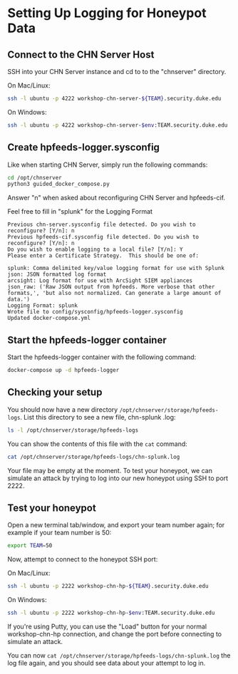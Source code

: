 Setting Up Logging for Honeypot Data
====================================

## Connect to the CHN Server Host
SSH into your CHN Server instance and cd to to the "chnserver" directory.

On Mac/Linux:
```bash
ssh -l ubuntu -p 4222 workshop-chn-server-${TEAM}.security.duke.edu 
```
On Windows:
```bash
ssh -l ubuntu -p 4222 workshop-chn-server-$env:TEAM.security.duke.edu 
```

## Create hpfeeds-logger.sysconfig

Like when starting CHN Server, simply run the following commands:

```bash
cd /opt/chnserver
python3 guided_docker_compose.py
```

Answer "n" when asked about reconfiguring CHN Server and hpfeeds-cif.

Feel free to fill in "splunk" for the Logging Format

```text
Previous chn-server.sysconfig file detected. Do you wish to reconfigure? [Y/n]: n
Previous hpfeeds-cif.sysconfig file detected. Do you wish to reconfigure? [Y/n]: n
Do you wish to enable logging to a local file? [Y/n]: Y
Please enter a Certificate Strategy.  This should be one of:

splunk: Comma delimited key/value logging format for use with Splunk
json: JSON formatted log format
arcsight: Log format for use with ArcSight SIEM appliances
json_raw: ('Raw JSON output from hpfeeds. More verbose that other formats,', 'but also not normalized. Can generate a large amount of data.')
Logging Format: splunk
Wrote file to config/sysconfig/hpfeeds-logger.sysconfig
Updated docker-compose.yml
```

## Start the hpfeeds-logger container

Start the hpfeeds-logger container with the following command:

```bash
docker-compose up -d hpfeeds-logger
```

## Checking your setup
You should now have a new directory `/opt/chnserver/storage/hpfeeds-logs`. List this directory to see a new file, chn-splunk
.log:

```bash
ls -l /opt/chnserver/storage/hpfeeds-logs
```

You can show the contents of this file with the `cat` command:

```bash
cat /opt/chnserver/storage/hpfeeds-logs/chn-splunk.log
```
Your file may be empty at the moment. To test your honeypot, we can simulate an attack by trying to log into our new 
honeypot using SSH to port 2222. 

## Test your honeypot
Open a new terminal tab/window, and export your team number again; for example if your team number is 50:
```bash
export TEAM=50
```

Now, attempt to connect to the honeypot SSH port:

On Mac/Linux:
```bash
ssh -l ubuntu -p 2222 workshop-chn-hp-${TEAM}.security.duke.edu 
```
On Windows:
```bash
ssh -l ubuntu -p 2222 workshop-chn-hp-$env:TEAM.security.duke.edu 
```

If you're using Putty, you can use the "Load" button for your normal workshop-chn-hp connection, and change the port 
before connecting to simulate an attack.

You can now `cat /opt/chnserver/storage/hpfeeds-logs/chn-splunk.log` the log file again, and you should see data about your 
attempt to log in.
